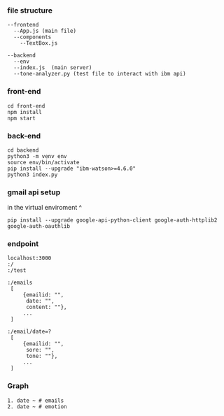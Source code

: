 

### file structure
```
--frontend
  --App.js (main file)
  --components
    --TextBox.js

--backend
  --env
  --index.js  (main server)
  --tone-analyzer.py (test file to interact with ibm api)
```

### front-end
```
cd front-end
npm install
npm start
```

### back-end
```
cd backend
python3 -m venv env
source env/bin/activate
pip install --upgrade "ibm-watson>=4.6.0"
python3 index.py
```

### gmail api setup
in the virtual enviroment ^
```
pip install --upgrade google-api-python-client google-auth-httplib2 google-auth-oauthlib
```

### endpoint
```
localhost:3000
:/   
:/test

:/emails
 [
     {emailid: "",
      date: "",
      content: ""},
     ...
 ]

:/email/date=?
 [
     {emailid: "",
      sore: "",
      tone: ""},
     ...
 ]

```

### Graph
```
1. date ~ # emails
2. date ~ # emotion
```



